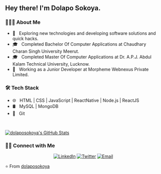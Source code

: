 <h2> Hey there! I'm Dolapo Sokoya.</h2>

<h3> 👨🏻‍💻 About Me </h3>

- 🤔 &nbsp; Exploring new technologies and developing software solutions and quick hacks.
- 🎓 &nbsp; Completed Bachelor Of Computer Applications at Chaudhary Charan Singh University Meerut.
- 🎓 &nbsp; Completed Master Of Computer Applications at Dr. A.P.J. Abdul Kalam Technical University, Lucknow.
- 💼 &nbsp; Working as a Junior Developer at Morpheme Webnexus Private Limited.

<h3>🛠 Tech Stack</h3>

- 🌐 &nbsp; HTML | CSS | JavaScript | ReactNative | Node.js | ReactJS
- 🛢 &nbsp; MySQL | MongoDB
- 🔧 &nbsp; Git 

<br/>

[![dolaposokoya's GitHub Stats](https://github-readme-stats.vercel.app/api?username=dolaposokoya&show_icons=true)](https://github.com/dolaposokoya)

<h3> 🤝🏻 Connect with Me </h3>

<p align="center">
<a href="https://www.linkedin.com/in/AVS1508/"><img alt="LinkedIn" src="https://img.shields.io/badge/LinkedIn-Aditya%20Vikram%20Singh-blue?style=flat-square&logo=linkedin"></a>
<a href="https://twitter.com/dolexy_one/"><img alt="Twitter" src="https://img.shields.io/badge/twitter/url?style=social&url=https%3A%2F%2Ftwitter.com%2Fdolexy_one-blue?style=flat-square&logo=twitter"></a>
<a href="mailto:dolaposokoya97@gmail.com"><img alt="Email" src="https://img.shields.io/badge/Email-dolaposokoya97@gmail.com-blue?style=flat-square&logo=gmail"></a>
</p>

⭐️ From [dolaposokoya](https://github.com/dolaposokoya)
